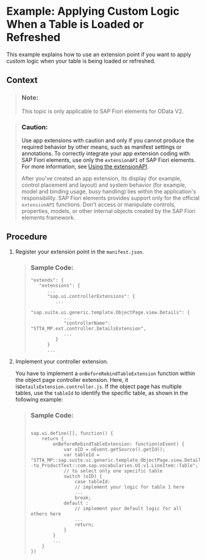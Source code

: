 <!-- loio382a6c39fd494c12a4ee23c8659909bd -->

# Example: Applying Custom Logic When a Table is Loaded or Refreshed

This example explains how to use an extension point if you want to apply custom logic when your table is being loaded or refreshed.



<a name="loio382a6c39fd494c12a4ee23c8659909bd__context_m5j_yd2_scb"/>

## Context

> ### Note:  
> This topic is only applicable to SAP Fiori elements for OData V2.

> ### Caution:  
> Use app extensions with caution and only if you cannot produce the required behavior by other means, such as manifest settings or annotations. To correctly integrate your app extension coding with SAP Fiori elements, use only the `extensionAPI` of SAP Fiori elements. For more information, see [Using the extensionAPI](using-the-extensionapi-bd2994b.md).
> 
> After you've created an app extension, its display \(for example, control placement and layout\) and system behavior \(for example, model and binding usage, busy handling\) lies within the application's responsibility. SAP Fiori elements provides support only for the official `extensionAPI` functions. Don't access or manipulate controls, properties, models, or other internal objects created by the SAP Fiori elements framework.



## Procedure

1.  Register your extension point in the `manifest.json`.

    > ### Sample Code:  
    > ```
    > "extends": {
    >    "extensions": {
    >       ... 
    >       "sap.ui.controllerExtensions": { 
    >          ...
    >          "sap.suite.ui.generic.template.ObjectPage.view.Details": { 
    >             ... 
    >             "controllerName": "STTA_MP.ext.controller.DetailsExtension",
    >             ...
    >          }
    >       } 
    >       ...
    > 
    > ```

2.  Implement your controller extension.

    You have to implement a `onBeforeRebindTableExtension` function within the object page controller extension. Here, it is`DetailsExtension.controller.js`. If the object page has multiple tables, use the `tableId` to identify the specific table, as shown in the following example:

    > ### Sample Code:  
    > ```
    > 
    > sap.ui.define([], function() {
    >     return {
    >         onBeforeRebindTableExtension: function(oEvent) {
    >             var oID = oEvent.getSource().getId();
    >             var tableId = "STTA_MP::sap.suite.ui.generic.template.ObjectPage.view.Details::STTA_C_MP_Product--to_ProductText::com.sap.vocabularies.UI.v1.LineItem::Table";
    >             // to select only one specific table
    >             switch (oID) {
    >                 case tableId:
    >                 // implement your logic for table 1 here
    >                 ...
    >                 break;
    >             default :
    >                 // implement your default logic for all others here
    >                 ...
    >                 return;
    >             }
    >         }
    >         ...
    >     }
    > })
    > 
    > ```


